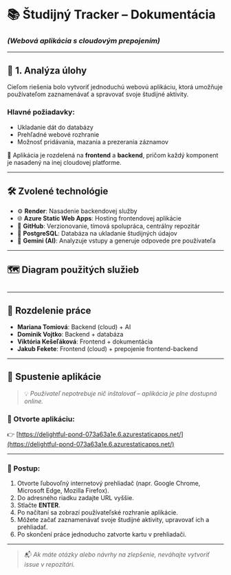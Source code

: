 # 📚 Študijný Tracker – Dokumentácia  
### *(Webová aplikácia s cloudovým prepojením)*

---

## 🧠 1. Analýza úlohy

Cieľom riešenia bolo vytvoriť jednoduchú webovú aplikáciu, ktorá umožňuje používateľom zaznamenávať a spravovať svoje študijné aktivity.

### Hlavné požiadavky:
- Ukladanie dát do databázy  
- Prehľadné webové rozhranie  
- Možnosť pridávania, mazania a prezerania záznamov  

🔧 Aplikácia je rozdelená na **frontend** a **backend**, pričom každý komponent je nasadený na inej cloudovej platforme.

---

## 🛠️ Zvolené technológie

- ⚙️ **Render**: Nasadenie backendovej služby 
- 🌐 **Azure Static Web Apps**: Hosting frontendovej aplikácie  
- 🐙 **GitHub**: Verzionovanie, tímová spolupráca, centrálny repozitár  
- 🐘 **PostgreSQL**: Databáza na ukladanie študijných údajov  
- 🤖 **Gemini (AI)**: Analyzuje vstupy a generuje odpovede pre používateľa  

---

## 🗺️ Diagram použitých služieb

```

```

---

## 👥 Rozdelenie práce

- **Mariana Tomiová**: Backend (cloud) + AI  
- **Dominik Vojtko**: Backend + databáza  
- **Viktória Kešeľáková**: Frontend + dokumentácia  
- **Jakub Fekete**: Frontend (cloud) + prepojenie frontend-backend  

---

## 🚀 Spustenie aplikácie

> 💡 *Používateľ nepotrebuje nič inštalovať – aplikácia je plne dostupná online.*

### 🔗 Otvorte aplikáciu:
👉 [https://delightful-pond-073a63a1e.6.azurestaticapps.net/](https://delightful-pond-073a63a1e.6.azurestaticapps.net/)

---

### 🧭 Postup:

1. Otvorte ľubovoľný internetový prehliadač (napr. Google Chrome, Microsoft Edge, Mozilla Firefox).  
2. Do adresného riadku zadajte URL vyššie.  
3. Stlačte **ENTER**.  
4. Po načítaní sa zobrazí používateľské rozhranie aplikácie.  
5. Môžete začať zaznamenávať svoje študijné aktivity, upravovať ich a prehliadať.  
6. Po skončení práce jednoducho zatvorte kartu v prehliadači.  

---

> 📬 *Ak máte otázky alebo návrhy na zlepšenie, neváhajte vytvoriť issue v repozitári.*
